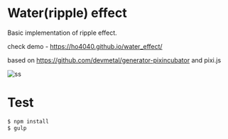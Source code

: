 # Water(ripple) effect

Basic implementation of ripple effect.

check demo - https://ho4040.github.io/water_effect/

based on https://github.com/devmetal/generator-pixincubator and pixi.js

![ss](https://i.imgur.com/oKa5cco.gif)

# Test

```bash
$ npm install
$ gulp
```
